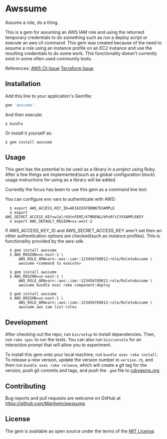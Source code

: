# Awssume

Assume a role, do a thing.

This is a gem for assuming an AWS IAM role and using the returned temporary
credentials to do something such as run a deploy script or execute an aws cli
command. This gem was created because of the need to assume a role using
an instance profile on an EC2 instance and use the resulting credentials to
do some work.  This functionality doesn't currently exist in some often used
community tools.

References:
[AWS Cli Issue](https://github.com/aws/aws-cli/issues/1390)
[Terraform Issue](https://github.com/hashicorp/terraform/issues/1275)

## Installation

Add this line to your application's Gemfile:

```ruby
gem 'awssume'
```

And then execute:

    $ bundle

Or install it yourself as:

    $ gem install awssume

## Usage

This gem has the potential to be used as a library in a project using Ruby.
After a few things are implemented(such as a global configuration block) usage
instructions for using as a library will be added.

Currently the focus has been to use this gem as a command line tool.

You can configure env vars to authenticate with AWS:

```
  $ export AWS_ACCESS_KEY_ID=AKIAIOSFODNN7EXAMPLE
  $ export AWS_SECRET_ACCESS_KEY=wJalrXUtnFEMI/K7MDENG/bPxRfiCYEXAMPLEKEY
  $ export AWS_DEFAULT_REGION=us-west-2
```

If AWS_ACCESS_KEY_ID and AWS_SECRET_ACCESS_KEY aren't set then an other
authentication options are checked(such as instance profiles).  This is
functionality provided by the aws-sdk.

```
  $ gem install awssume
  $ AWS_REGION=us-east-1 \
      AWS_ROLE_ARN=arn::aws::iam::123456789012:role/RoletoAssume \
      awssume <command to execute>
```
```
  $ gem install awssume
  $ AWS_REGION=us-east-1 \
      AWS_ROLE_ARN=arn::aws::iam::123456789012:role/RoletoAssume \
      awssume bundle exec rake component:deploy
```
```
  $ gem install awssume
  $ AWS_REGION=us-east-1 \
      AWS_ROLE_ARN=arn::aws::iam::123456789012:role/RoletoAssume \
      awssume aws iam list-roles
```
## Development

After checking out the repo, run `bin/setup` to install dependencies. Then, run `rake spec` to run the tests. You can also run `bin/console` for an interactive prompt that will allow you to experiment.

To install this gem onto your local machine, run `bundle exec rake install`. To release a new version, update the version number in `version.rb`, and then run `bundle exec rake release`, which will create a git tag for the version, push git commits and tags, and push the `.gem` file to [rubygems.org](https://rubygems.org).

## Contributing

Bug reports and pull requests are welcome on GitHub at https://github.com/Manheim/awssume.


## License

The gem is available as open source under the terms of the [MIT License](http://opensource.org/licenses/MIT).
